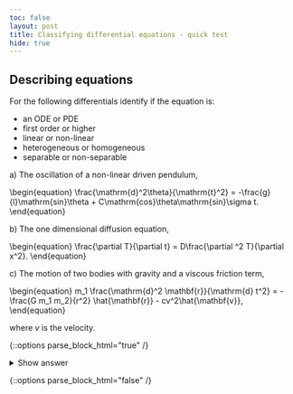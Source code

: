 ```yaml
---
toc: false
layout: post
title: Classifying differential equations - quick test
hide: true
---
```


## Describing equations
For the following differentials identify if the equation is:
- an ODE or PDE
- first order or higher
- linear or non-linear
- heterogeneous or homogeneous
- separable or non-separable

a) The oscillation of a non-linear driven pendulum,

\begin{equation}
\frac{\mathrm{d}^2\theta}{\mathrm{t}^2} = -\frac{g}{l}\mathrm{sin}\theta + C\mathrm{cos}\theta\mathrm{sin}\sigma t.
\end{equation}

b) The one dimensional diffusion equation,

\begin{equation}
\frac{\partial T}{\partial t} = D\frac{\partial ^2 T}{\partial x^2}.
\end{equation}

c) The motion of two bodies with gravity and a viscous friction term,

\begin{equation}
m_1 \frac{\mathrm{d}^2 \mathbf{r}}{\mathrm{d} t^2} = -\frac{G m_1 m_2}{r^2} \hat{\mathbf{r}} - cv^2\hat{\mathbf{v}},
\end{equation}

where $v$ is the velocity.


{::options parse_block_html="true" /}
<details>
  <summary markdown="span">Show answer</summary>

  a) This equation is a second order, linear, heterogeneous, non-separable ODE.
  
  b) This equation is a second order, linear, homogeneous PDE. A linear, homogeneous PDE is separable and can be solved using the [Separation of Variables](https://tutorial.math.lamar.edu/classes/de/SeparationofVariables.aspx).
  
  c) This equation is a second order, non-linear, heterogeneous, non-separable ODE.
  
  </details>

{::options parse_block_html="false" /}
